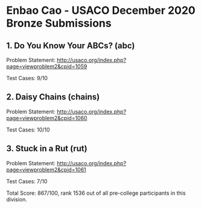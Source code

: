 # Enbao Cao - USACO December 2020 Bronze Submissions

## 1. Do You Know Your ABCs? (abc)
Problem Statement: http://usaco.org/index.php?page=viewproblem2&cpid=1059

Test Cases: 9/10

## 2. Daisy Chains (chains)
Problem Statement: http://usaco.org/index.php?page=viewproblem2&cpid=1060

Test Cases: 10/10

## 3. Stuck in a Rut (rut)
Problem Statement: http://usaco.org/index.php?page=viewproblem2&cpid=1061

Test Cases: 7/10

Total Score: 867/100, rank 1536 out of all pre-college participants in this division.

